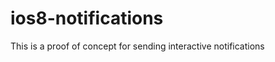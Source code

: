 ios8-notifications
==================

This is a proof of concept for sending interactive notifications
